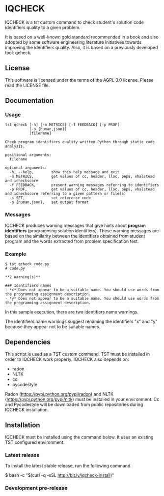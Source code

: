 # IQCHECK

IQCHECK is a tst custom command to check student's solution code identifiers quality to a given problem. 

It is based on a well-known gold standard recommended in a book and also adopted by some software engineering literature initiatives towards improving the identifiers quality. Also, it is based on a previously developed tool: qcheck.

## License

This software is licensed under the terms of the AGPL 3.0 license. Please read the LICENSE file.

## Documentation

### Usage 

```
tst qcheck [-h] [-m METRICS] [-f FEEDBACK] [-p PROF]
           [-o {human,json}]
           [filename]

Check program identifiers quality written Python through static code analysis.

positional arguments:
  filename

optional arguments:
  -h, --help,        show this help message and exit
  -m METRICS,        get values of cc, header, lloc, pep8, vhalstead and icheckscore
  -f FEEDBACK,       present warning messages referring to identifiers
  -p PROF,           get values of cc, header, lloc, pep8, vhalstead and icheckscore referring to a given pattern or file(s)
  -s SET,            set reference code
  -o {human,json},   set output format
```

### Messages

IQCHECK produces warning messages that give hints about **program identifiers** (programming solution identifiers). These warning messages are based on the similarity between the identifiers obtained from student program and the words extracted from problem specification text.

### Example
```
$ tst qcheck code.py
# code.py

**2 Warning(s)** 

### Identifiers names
- *x* Does not appear to be a suitable name. You should use words from the programming assignment description.
- *y* Does not appear to be a suitable name. You should use words from the programming assignment description.
```
In this sample execution, there are two identifiers name warnings. 

The identifiers name warnings suggest renaming the identifiers "x" and "y" because they appear not to be suitable names.

## Dependencies

This script is used as a TST custom command. TST must be installed in order to IQCHECK work properly. 
IQCHECK also depends on:
 - radon
 - NLTK
 - cc
 - pycodestyle
  
Radon (https://pypi.python.org/pypi/radon) and NLTK (https://pypi.python.org/pypi/nltk) must be installed in your environment. Cc and Pycodestyle will be downloaded from public repositories during IQCHECK installation.

## Installation

IQCHECK must be installed using the command below. It uses an existing TST configured environment.  

### Latest release

To install the latest stable release, run the following command.

$ bash -c "$(curl -q -sSL http://bit.ly/iqcheck-install)"

### Development pre-release
